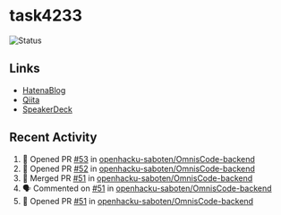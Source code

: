 # task4233
![Status](https://github-readme-stats.vercel.app/api?username=task4233&count_private=true&show_icons=true&theme=chartreuse-dark)

## Links
 - [HatenaBlog](https://task4233.hatenablog.com/)
 - [Qiita](https://qiita.com/task4233)
 - [SpeakerDeck](https://speakerdeck.com/task4233)

## Recent Activity
<!--START_SECTION:activity-->
1. 💪 Opened PR [#53](https://github.com/openhacku-saboten/OmnisCode-backend/pull/53) in [openhacku-saboten/OmnisCode-backend](https://github.com/openhacku-saboten/OmnisCode-backend)
2. 💪 Opened PR [#52](https://github.com/openhacku-saboten/OmnisCode-backend/pull/52) in [openhacku-saboten/OmnisCode-backend](https://github.com/openhacku-saboten/OmnisCode-backend)
3. 🎉 Merged PR [#51](https://github.com/openhacku-saboten/OmnisCode-backend/pull/51) in [openhacku-saboten/OmnisCode-backend](https://github.com/openhacku-saboten/OmnisCode-backend)
4. 🗣 Commented on [#51](https://github.com/openhacku-saboten/OmnisCode-backend/issues/51) in [openhacku-saboten/OmnisCode-backend](https://github.com/openhacku-saboten/OmnisCode-backend)
5. 💪 Opened PR [#51](https://github.com/openhacku-saboten/OmnisCode-backend/pull/51) in [openhacku-saboten/OmnisCode-backend](https://github.com/openhacku-saboten/OmnisCode-backend)
<!--END_SECTION:activity-->
